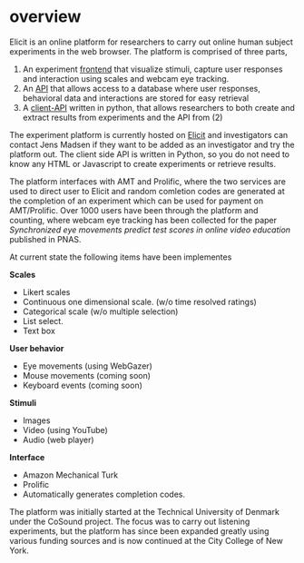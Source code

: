 # overview

Elicit is an online platform for researchers to carry out online human subject experiments in the web browser. The platform is comprised of three parts, 

1. An experiment [frontend](https://github.com/elicit-experiment/frontend "Frontend") that visualize stimuli, capture user responses and interaction using scales and webcam eye tracking. 
2. An [API](https://github.com/elicit-experiment/api "API") that allows access to a database where user responses, behavioral data and interactions are stored for easy retrieval 
3. A [client-API](https://github.com/elicit-experiment/client-api "Client API") written in python, that allows researchers to both create and extract results from experiments and the API from (2) 

The experiment platform is currently hosted on [Elicit](http://elicit-experiment.com/ "Elicit") and investigators can contact Jens Madsen if they want to be added as an investigator and try the platform out. The client side API is written in Python, so you do not need to know any HTML or Javascript to create experiments or retrieve results. 

The platform interfaces with AMT and Prolific, where the two services are used to direct user to Elicit and random comletion codes are generated at the completion of an experiment which can be used for payment on AMT/Prolific. Over 1000 users have been through the platform and counting, where webcam eye tracking has been collected for the paper *Synchronized eye movements predict test scores in online video education* published in PNAS. 


At current state the following items have been implementes

**Scales**
- Likert scales
- Continuous one dimensional scale. (w/o time resolved ratings)
- Categorical scale (w/o multiple selection)
- List select.
- Text box

**User behavior**
- Eye movements (using WebGazer)
- Mouse movements (coming soon)
- Keyboard events (coming soon)

**Stimuli**
- Images
- Video (using YouTube)
- Audio (web player)

**Interface**
- Amazon Mechanical Turk
- Prolific
- Automatically generates completion codes. 


The platform was initially started at the Technical University of Denmark under the CoSound project. The focus was to carry out listening experiments, but the platform has since been expanded greatly using various funding sources and is now continued at the City College of New York. 
